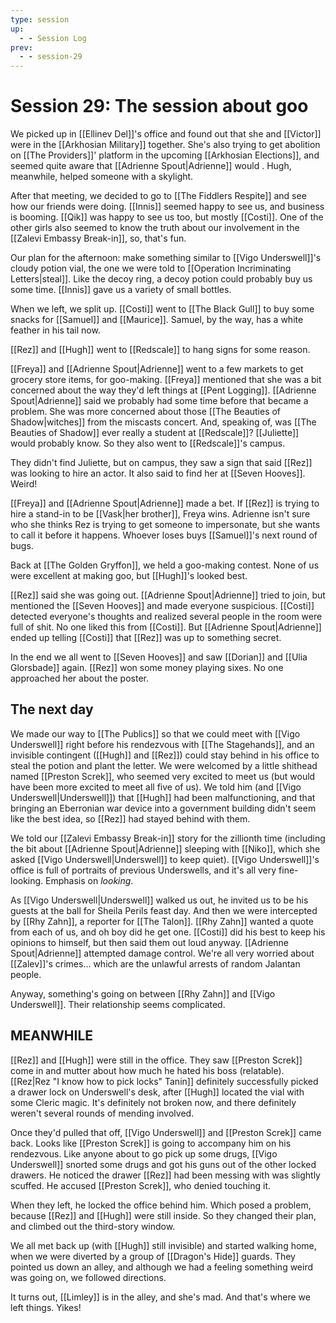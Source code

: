 ```yaml
---
type: session
up:
  - - Session Log
prev:
  - - session-29
---
```


# Session 29: The session about goo
We picked up in [[Ellinev Del]]'s office and found out that she and [[Victor]] were in the [[Arkhosian Military]] together. She's also trying to get abolition on [[The Providers]]' platform in the upcoming [[Arkhosian Elections]], and seemed quite aware that [[Adrienne Spout|Adrienne]] would . Hugh, meanwhile, helped someone with a skylight.

After that meeting, we decided to go to  [[The Fiddlers Respite]] and see how our friends were doing. [[Innis]] seemed happy to see us, and business is booming. [[Qik]] was happy to see us too, but mostly [[Costi]]. One of the other girls also seemed to know the truth about our involvement in the [[Zalevi Embassy Break-in]], so, that's fun. 

Our plan for the afternoon: make something similar to [[Vigo Underswell]]'s cloudy potion vial, the one we were told to [[Operation Incriminating Letters|steal]]. Like the decoy ring, a decoy potion could probably buy us some time. [[Innis]] gave us a variety of small bottles. 

When we left, we split up. [[Costi]] went to [[The Black Gull]] to buy some snacks for [[Samuel]] and [[Maurice]]. Samuel, by the way, has a white feather in his tail now. 

[[Rez]] and [[Hugh]] went to [[Redscale]] to hang signs for some reason. 

[[Freya]] and [[Adrienne Spout|Adrienne]] went to a few markets to get grocery store items, for goo-making. [[Freya]] mentioned that she was a bit concerned about the way they'd left things at [[Pent Logging]]. [[Adrienne Spout|Adrienne]] said we probably had some time before that became a problem. She was more concerned about those [[The Beauties of Shadow|witches]] from the miscasts concert. And, speaking of, was [[The Beauties of Shadow]] ever really a student at [[Redscale]]? [[Juliette]] would probably know. So they also went to [[Redscale]]'s campus. 

They didn't find Juliette, but on campus, they saw a sign that said [[Rez]] was looking to hire an actor. It also said to find her at [[Seven Hooves]]. Weird!

[[Freya]] and [[Adrienne Spout|Adrienne]] made a bet. If [[Rez]] is trying to hire a stand-in to be [[Vask|her brother]], Freya wins. Adrienne isn't sure who she thinks Rez is trying to get someone to impersonate, but she wants to call it before it happens. Whoever loses buys [[Samuel]]'s next round of bugs.

Back at [[The Golden Gryffon]], we held a goo-making contest. None of us were excellent at making goo, but [[Hugh]]'s looked best. 

[[Rez]] said she was going out. [[Adrienne Spout|Adrienne]] tried to join, but mentioned the [[Seven Hooves]] and made everyone suspicious. [[Costi]] detected everyone's thoughts and realized several people in the room were full of shit. No one liked this from [[Costi]]. But [[Adrienne Spout|Adrienne]] ended up telling [[Costi]] that [[Rez]] was up to something secret.

In the end we all went to [[Seven Hooves]] and saw [[Dorian]] and [[Ulia Glorsbade]] again. [[Rez]] won some money playing sixes. No one approached her about the poster. 

## The next day
We made our way to [[The Publics]] so that we could meet with [[Vigo Underswell]] right before his rendezvous with [[The Stagehands]], and an invisible contingent ([[Hugh]] and [[Rez]]) could stay behind in his office to steal the potion and plant the letter. We were welcomed by a little shithead named [[Preston Screk]], who seemed very excited to meet us (but would have been more excited to meet all five of us). We told him (and [[Vigo Underswell|Underswell]]) that [[Hugh]] had been malfunctioning, and that bringing an Eberronian war device into a government building didn't seem like the best idea, so [[Rez]] had stayed behind with them. 

We told our [[Zalevi Embassy Break-in]] story for the zillionth time (including the bit about [[Adrienne Spout|Adrienne]] sleeping with [[Niko]], which she asked [[Vigo Underswell|Underswell]] to keep quiet). [[Vigo Underswell]]'s office is full of portraits of previous Underswells, and it's all very fine-looking. Emphasis on *looking*. 

As [[Vigo Underswell|Underswell]] walked us out, he invited us to be his guests at the ball for Sheila Perils feast day. And then we were intercepted by [[Rhy Zahn]], a reporter for [[The Talon]]. [[Rhy Zahn]] wanted a quote from each of us, and oh boy did he get one. [[Costi]] did his best to keep his opinions to himself, but then said them out loud anyway. [[Adrienne Spout|Adrienne]] attempted damage control. We're all very worried about [[Zalev]]'s crimes... which are the unlawful arrests of random Jalantan people. 

Anyway, something's going on between [[Rhy Zahn]] and [[Vigo Underswell]]. Their relationship seems complicated.

## MEANWHILE
[[Rez]] and [[Hugh]] were still in the office. They saw [[Preston Screk]] come in and mutter about how much he hated his boss (relatable). [[Rez|Rez "I know how to pick locks" Tanin]] definitely successfully picked a drawer lock on Underswell's desk, after [[Hugh]] located the vial with some Cleric magic. It's definitely not broken now, and there definitely weren't several rounds of mending involved. 

Once they'd pulled that off, [[Vigo Underswell]] and [[Preston Screk]] came back. Looks like [[Preston Screk]] is going to accompany him on his rendezvous. Like anyone about to go pick up some drugs, [[Vigo Underswell]] snorted some drugs and got his guns out of the other locked drawers. He noticed the drawer [[Rez]] had been messing with was slightly scuffed. He accused [[Preston Screk]], who denied touching it. 

When they left, he locked the office behind him. Which posed a problem, because [[Rez]] and [[Hugh]] were still inside. So they changed their plan, and climbed out the third-story window. 

We all met back up (with [[Hugh]] still invisible) and started walking home, when we were diverted by a group of [[Dragon's Hide]] guards. They pointed us down an alley, and although we had a feeling something weird was going on, we followed directions. 

It turns out, [[Limley]] is in the alley, and she's mad. And that's where we left things. Yikes!
